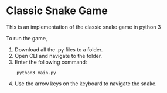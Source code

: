 # Classic Snake Game 
This is an implementation of the classic snake game in python 3

To run the game,

1. Download all the .py files to a folder.
2. Open CLI and navigate to the folder.
3. Enter the following command: 
```
	python3 main.py
```	
4. Use the arrow keys on the keyboard to navigate the snake.
